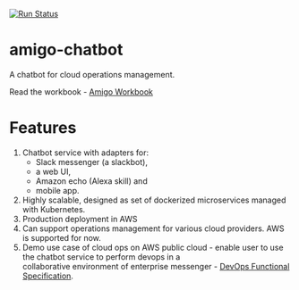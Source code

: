 [![Run Status](https://api.shippable.com/projects/58b94166ac9c0b0600a8b21c/badge?branch=master)](https://app.shippable.com/projects/58b94166ac9c0b0600a8b21c)
# amigo-chatbot
A chatbot for cloud operations management. 

Read the workbook - [Amigo Workbook](https://1drv.ms/w/s!AnGP6YY6ad9FgYNR5g2UbP14Sp2GqA)

# Features
1. Chatbot service with adapters for: 
   * Slack messenger (a slackbot), 
   * a web UI, 
   * Amazon echo (Alexa skill) and 
   * mobile app.
2. Highly scalable, designed as set of dockerized microservices managed with Kubernetes.
3. Production deployment in AWS 
4. Can support operations management for various cloud providers. AWS is supported for now.
5. Demo use case of cloud ops on AWS public cloud - enable user to use the chatbot service to perform devops in a  
collaborative environment of enterprise messenger - [DevOps Functional Specification](https://1drv.ms/b/s!AnGP6YY6ad9FgYN1jLX4QRvzE--Ybw). 

